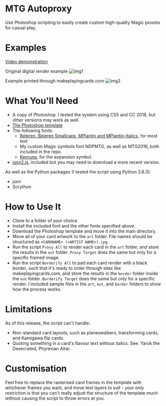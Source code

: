 # MTG Autoproxy
Use Photoshop scripting to easily create custom high-quality Magic proxies for casual play.

# Examples
[Video demonstration](https://www.youtube.com/watch?v=jSuH7CY8HIM)

Original digital render example
![img1](https://i.imgur.com/UVKHOxN.jpg)

Example printed through makeplayingcards.com
![img2](https://i.imgur.com/LOBRBxe.jpg)

# What You'll Need
* A copy of Photoshop. I tested the system using CS5 and CC 2018, but other versions may work as well.
* [The Photoshop template](https://drive.google.com/open?id=1LZ_OE7h4uFK2w89bAMGn16-z53yiO60H)
* The following fonts:
  * [Beleren, Beleren Smallcaps, MPlantin and MPlantin-Italics](https://github.com/magarena/magarena/tree/master/resources/cardbuilder/fonts), for most text
  * My custom Magic symbols font NDPMTG, as well as MTG2016, both included in the repo.
  * [Keyrune](https://andrewgioia.github.io/Keyrune/index.html), for the expansion symbol.
 * [json2.js](https://github.com/douglascrockford/JSON-js), included but you may need to download a more recent version.
 
 As well as the Python packages (I tested the script using Python 3.6.3):
 * json
 * Scrython

# How to Use It
* Clone to a folder of your choice.
* Install the included font and the other fonts specified above. 
* Download the Photoshop template and move it into the main directory.
* Move all of your card artwork to the `art` folder. File names should be structured as `<CARDNAME> (<ARTIST NAME>).jpg`.
* Run the script `Proxy All` to render each card in the `art` folder, and store the results in the `out` folder. `Proxy Target` does the same but only for a specific framed image.
* Run the script `Borderify All` to pad each card render with a black border, such that it's ready to order through sites like makeplayingcards.com, and store the results in the `border` folder inside the `out` folder. `Borderify Target` does the same but only for a specific render.
I included sample files in the `art`, `out`, and `border` folders to show how the process works. 

# Limitations
As of this release, the script can't handle:
* Non-standard card layouts, such as planeswalkers, transforming cards, and Kamigawa flip cards. 
* Quoting something in a card's flavour text without italics. See: Yarok the Desecrated, Phyrexian Altar.

# Customisation
Feel free to replace the rasterised card frames in the template with whichever frames you want, and move text layers to suit - your only restriction is that you can't really adjust the structure of the template much without causing the script to throw errors at you. 
